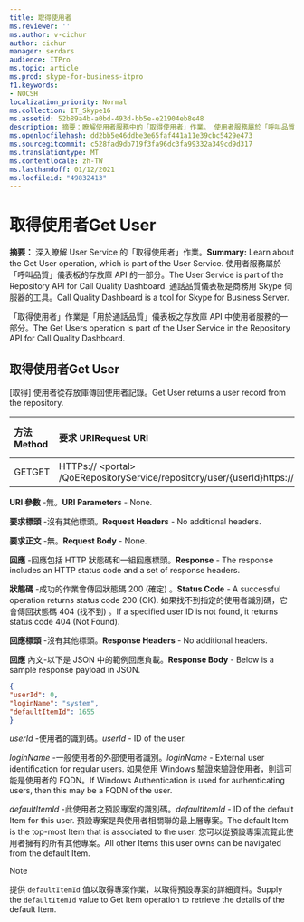 ```yaml
---
title: 取得使用者
ms.reviewer: ''
ms.author: v-cichur
author: cichur
manager: serdars
audience: ITPro
ms.topic: article
ms.prod: skype-for-business-itpro
f1.keywords:
- NOCSH
localization_priority: Normal
ms.collection: IT_Skype16
ms.assetid: 52b89a4b-a0bd-493d-bb5e-e21904eb8e48
description: 摘要：瞭解使用者服務中的「取得使用者」作業。 使用者服務屬於「呼叫品質」儀表板的存放庫 API 的一部分。 通話品質儀表板是商務用 Skype 伺服器的工具。
ms.openlocfilehash: dd2bb5e46ddbe3e65faf441a11e39cbc5429e473
ms.sourcegitcommit: c528fad9db719f3fa96dc3fa99332a349cd9d317
ms.translationtype: MT
ms.contentlocale: zh-TW
ms.lasthandoff: 01/12/2021
ms.locfileid: "49832413"
---
```

# <a name="get-user"></a><span data-ttu-id="a3975-105">取得使用者</span><span class="sxs-lookup"><span data-stu-id="a3975-105">Get User</span></span>
 
<span data-ttu-id="a3975-106">**摘要：** 深入瞭解 User Service 的「取得使用者」作業。</span><span class="sxs-lookup"><span data-stu-id="a3975-106">**Summary:** Learn about the Get User operation, which is part of the User Service.</span></span> <span data-ttu-id="a3975-107">使用者服務屬於「呼叫品質」儀表板的存放庫 API 的一部分。</span><span class="sxs-lookup"><span data-stu-id="a3975-107">The User Service is part of the Repository API for Call Quality Dashboard.</span></span> <span data-ttu-id="a3975-108">通話品質儀表板是商務用 Skype 伺服器的工具。</span><span class="sxs-lookup"><span data-stu-id="a3975-108">Call Quality Dashboard is a tool for Skype for Business Server.</span></span>
  
<span data-ttu-id="a3975-109">「取得使用者」作業是「用於通話品質」儀表板之存放庫 API 中使用者服務的一部分。</span><span class="sxs-lookup"><span data-stu-id="a3975-109">The Get Users operation is part of the User Service in the Repository API for Call Quality Dashboard.</span></span>
  
## <a name="get-user"></a><span data-ttu-id="a3975-110">取得使用者</span><span class="sxs-lookup"><span data-stu-id="a3975-110">Get User</span></span>

<span data-ttu-id="a3975-111">[取得] 使用者從存放庫傳回使用者記錄。</span><span class="sxs-lookup"><span data-stu-id="a3975-111">Get User returns a user record from the repository.</span></span>
  
|<span data-ttu-id="a3975-112">**方法**</span><span class="sxs-lookup"><span data-stu-id="a3975-112">**Method**</span></span>|<span data-ttu-id="a3975-113">**要求 URI**</span><span class="sxs-lookup"><span data-stu-id="a3975-113">**Request URI**</span></span>|<span data-ttu-id="a3975-114">**HTTP 版本**</span><span class="sxs-lookup"><span data-stu-id="a3975-114">**HTTP Version**</span></span>|
|:-----|:-----|:-----|
|<span data-ttu-id="a3975-115">GET</span><span class="sxs-lookup"><span data-stu-id="a3975-115">GET</span></span>  <br/> |<span data-ttu-id="a3975-116">HTTPs:// \<portal\> /QoERepositoryService/repository/user/{userId}</span><span class="sxs-lookup"><span data-stu-id="a3975-116">https://\<portal\>/QoERepositoryService/repository/user/{userId}</span></span>  <br/> |<span data-ttu-id="a3975-117">HTTP/1。1</span><span class="sxs-lookup"><span data-stu-id="a3975-117">HTTP/1.1</span></span>  <br/> |
   
 <span data-ttu-id="a3975-118">**URI 參數** -無。</span><span class="sxs-lookup"><span data-stu-id="a3975-118">**URI Parameters** - None.</span></span>
  
 <span data-ttu-id="a3975-119">**要求標頭** -沒有其他標頭。</span><span class="sxs-lookup"><span data-stu-id="a3975-119">**Request Headers** - No additional headers.</span></span>
  
 <span data-ttu-id="a3975-120">**要求正文** -無。</span><span class="sxs-lookup"><span data-stu-id="a3975-120">**Request Body** - None.</span></span>
  
 <span data-ttu-id="a3975-121">**回應** -回應包括 HTTP 狀態碼和一組回應標頭。</span><span class="sxs-lookup"><span data-stu-id="a3975-121">**Response** - The response includes an HTTP status code and a set of response headers.</span></span>
  
 <span data-ttu-id="a3975-122">**狀態碼** -成功的作業會傳回狀態碼 200 (確定) 。</span><span class="sxs-lookup"><span data-stu-id="a3975-122">**Status Code** - A successful operation returns status code 200 (OK).</span></span> <span data-ttu-id="a3975-123">如果找不到指定的使用者識別碼，它會傳回狀態碼 404 (找不到) 。</span><span class="sxs-lookup"><span data-stu-id="a3975-123">If a specified user ID is not found, it returns status code 404 (Not Found).</span></span>
  
 <span data-ttu-id="a3975-124">**回應標頭** -沒有其他標頭。</span><span class="sxs-lookup"><span data-stu-id="a3975-124">**Response Headers** - No additional headers.</span></span>
  
 <span data-ttu-id="a3975-125">**回應** 內文-以下是 JSON 中的範例回應負載。</span><span class="sxs-lookup"><span data-stu-id="a3975-125">**Response Body** - Below is a sample response payload in JSON.</span></span>
  
```json
{
"userId": 0,
"loginName": "system",
"defaultItemId": 1655
}
```

 <span data-ttu-id="a3975-126">*userId*  -使用者的識別碼。</span><span class="sxs-lookup"><span data-stu-id="a3975-126">*userId*  - ID of the user.</span></span>
  
 <span data-ttu-id="a3975-127">*loginName*  -一般使用者的外部使用者識別。</span><span class="sxs-lookup"><span data-stu-id="a3975-127">*loginName*  - External user identification for regular users.</span></span> <span data-ttu-id="a3975-128">如果使用 Windows 驗證來驗證使用者，則這可能是使用者的 FQDN。</span><span class="sxs-lookup"><span data-stu-id="a3975-128">If Windows Authentication is used for authenticating users, then this may be a FQDN of the user.</span></span>
  
 <span data-ttu-id="a3975-129">*defaultItemId*  -此使用者之預設專案的識別碼。</span><span class="sxs-lookup"><span data-stu-id="a3975-129">*defaultItemId*  - ID of the default Item for this user.</span></span> <span data-ttu-id="a3975-130">預設專案是與使用者相關聯的最上層專案。</span><span class="sxs-lookup"><span data-stu-id="a3975-130">The default Item is the top-most Item that is associated to the user.</span></span> <span data-ttu-id="a3975-131">您可以從預設專案流覽此使用者擁有的所有其他專案。</span><span class="sxs-lookup"><span data-stu-id="a3975-131">All other Items this user owns can be navigated from the default Item.</span></span>
  
> [!NOTE]
> <span data-ttu-id="a3975-132">提供  `defaultItemId` 值以取得專案作業，以取得預設專案的詳細資料。</span><span class="sxs-lookup"><span data-stu-id="a3975-132">Supply the  `defaultItemId` value to Get Item operation to retrieve the details of the default Item.</span></span>
  

